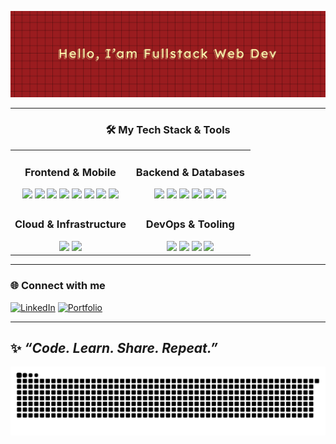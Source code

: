 ![rxu](img/githubpng.png)

---

<table align="center">
<h3 align="center">🛠️ My Tech Stack & Tools</h3>
  <tr>
    <td align="center" width="50%">
      <h3>Frontend & Mobile</h3>
      <img src="https://cdn.jsdelivr.net/gh/devicons/devicon/icons/react/react-original.svg" width="40"/> 
      <img src="https://cdn.jsdelivr.net/gh/devicons/devicon/icons/nextjs/nextjs-original.svg" width="40"/>
      <img src="https://cdn.jsdelivr.net/gh/devicons/devicon/icons/typescript/typescript-original.svg" width="40"/>
      <img src="https://cdn.jsdelivr.net/gh/devicons/devicon/icons/javascript/javascript-original.svg" width="40"/>
      <img src="https://cdn.jsdelivr.net/gh/devicons/devicon/icons/html5/html5-original.svg" width="40"/>
      <img src="https://cdn.jsdelivr.net/gh/devicons/devicon/icons/css3/css3-original.svg" width="40"/>
      <img src="https://cdn.jsdelivr.net/gh/devicons/devicon/icons/sass/sass-original.svg" width="40"/>
      <img src="https://devicon-website.vercel.app/api/tailwindcss/plain.svg" width="40"></img>
    </td>
    <td align="center" width="50%">
      <h3>Backend & Databases</h3>
      <img src="https://cdn.jsdelivr.net/gh/devicons/devicon/icons/nodejs/nodejs-original.svg" width="40"/>
      <img src="https://cdn.jsdelivr.net/gh/devicons/devicon/icons/express/express-original.svg" width="40"/>
      <img src="https://cdn.jsdelivr.net/gh/devicons/devicon/icons/postgresql/postgresql-original.svg" width="40"/>
      <img src="https://cdn.jsdelivr.net/gh/devicons/devicon/icons/mongodb/mongodb-original.svg" width="40"/>
      <img src="https://cdn.jsdelivr.net/gh/devicons/devicon/icons/redis/redis-original.svg" width="40"/>
      <img src="https://devicon-website.vercel.app/api/mysql/original-wordmark.svg" width="40"></img>
    </td>
  </tr>
  <tr>
    <td align="center" width="50%">
      <h3>Cloud & Infrastructure</h3>
      <img src="https://cdn.jsdelivr.net/gh/devicons/devicon/icons/firebase/firebase-plain.svg" width="40"/>
      <img src="https://cdn.jsdelivr.net/gh/devicons/devicon/icons/vercel/vercel-original.svg" width="40"/>
    </td>
    <td align="center" width="50%">
      <h3>DevOps & Tooling</h3>
      <img src="https://cdn.jsdelivr.net/gh/devicons/devicon/icons/docker/docker-original.svg" width="40"/>
      <img src="https://cdn.jsdelivr.net/gh/devicons/devicon/icons/github/github-original.svg" width="40"/>
      <img src="https://cdn.jsdelivr.net/gh/devicons/devicon/icons/git/git-original.svg" width="40"/>
      <img src="https://cdn.jsdelivr.net/gh/devicons/devicon/icons/linux/linux-original.svg" width="40"/>
    </td>
  </tr>
</table>

---

### 🌐 Connect with me

[![LinkedIn](https://img.shields.io/badge/LinkedIn-%230A66C2.svg?&logo=linkedin&logoColor=white)](https://www.linkedin.com/in/angga-domeos-5a193b377/)
[![Portfolio](https://img.shields.io/badge/Portfolio-%23000000.svg?&logo=firefox&logoColor=white)](https://anggadomeos.vercel.app)

---

✨ _“Code. Learn. Share. Repeat.”_
---
![GitHub Snake Animation](https://raw.githubusercontent.com/namazudatte/namazudatte/output/snake.svg)

